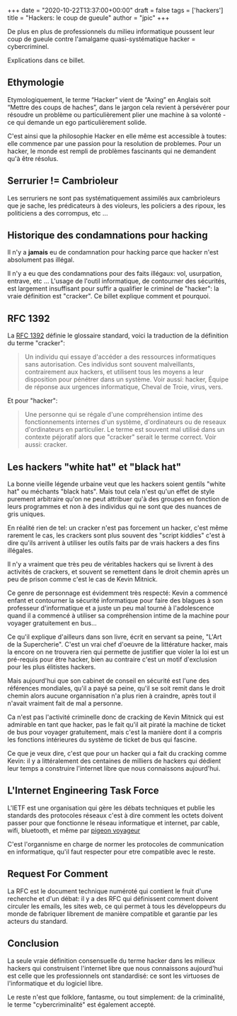 +++
date = "2020-10-22T13:37:00+00:00"
draft = false
tags = ['hackers']
title = "Hackers: le coup de gueule"
author = "jpic"
+++

De plus en plus de professionnels du milieu informatique poussent leur coup de
gueule contre l'amalgame quasi-systématique hacker = cybercriminel.

Explications dans ce billet.

<!--more-->

## Ethymologie

Etymologiquement, le terme “Hacker” vient de “Axing” en Anglais soit “Mettre
des coups de haches”, dans le jargon cela revient à persévérer pour résoudre un
problème ou particulièrement plier une machine à sa volonté - ce qui demande un
ego particulièrement solide.

C'est ainsi que la philosophie Hacker en elle même est accessible à toutes:
elle commence par une passion pour la resolution de problemes. Pour un hacker,
le monde est rempli de problèmes fascinants qui ne demandent qu'à être résolus.

## Serrurier != Cambrioleur

Les serruriers ne sont pas systématiquement assimilés aux cambrioleurs que je
sache, les prédicateurs à des violeurs, les policiers a des ripoux,
les politiciens a des corrompus, etc ...

## Historique des condamnations pour hacking

Il n'y a **jamais** eu de condamnation pour hacking parce que hacker n'est
absolument pas illégal.

Il n'y a eu que des condamnations pour des faits illégaux: vol, usurpation,
entrave, etc ... L'usage de l'outil informatique, de contourner des sécurités,
est largement insuffisant pour suffir a qualifier le criminel de "hacker": la
vraie définition est "cracker". Ce billet explique comment et pourquoi.

## RFC 1392

La [RFC 1392](https://tools.ietf.org/html/rfc1392) définie le glossaire
standard, voici la traduction de la définition du terme "cracker":

> Un individu qui essaye d'accéder a des ressources informatiques sans
> autorisation. Ces individus sont souvent malveillants, contrairement aux
> hackers, et utilisent tous les moyens a leur disposition pour pénétrer dans
> un système. Voir aussi: hacker, Équipe de réponse aux urgences informatique,
> Cheval de Troie, virus, vers.

Et pour "hacker":

> Une personne qui se régale d'une compréhension intime des fonctionnements
> internes d'un système, d'ordinateurs ou de reseaux d'ordinateurs en
> particulier. Le terme est souvent mal utilisé dans un contexte péjoratif
> alors que "cracker" serait le terme correct. Voir aussi: cracker.

## Les hackers "white hat" et "black hat"

La bonne vieille légende urbaine veut que les hackers soient gentils "white
hat" ou méchants "black hats". Mais tout cela n'est qu'un effet de style
purement arbitraire qu'on ne peut attribuer qu'à des groupes en fonction de
leurs programmes et non à des individus qui ne sont que des nuances de gris
uniques.

En réalité rien de tel: un cracker n'est pas forcement un hacker, c'est même
rarement le cas, les crackers sont plus souvent des "script kiddies" c'est à
dire qu'ils arrivent à utiliser les outils faits par de vrais hackers a des
fins illégales.

Il n'y a vraiment que très peu de véritables hackers qui se livrent à des
activités de crackers, et souvent se remettent dans le droit chemin après un
peu de prison comme c'est le cas de Kevin Mitnick.

Ce genre de personnage est évidemment très respecté: Kevin a commencé enfant et
contourner la sécurité informatique pour faire des blagues à son professeur
d'informatique et a juste un peu mal tourné à l'adolescence quand il a commencé
à utiliser sa compréhension intime de la machine pour voyager gratuitement en
bus...

Ce qu'il explique d'ailleurs dans son livre, écrit en servant sa peine, "L'Art
de la Supercherie". C'est un vrai chef d'oeuvre de la littérature hacker, mais
la encore on ne trouvera rien qui permette de justifier que violer la loi est
un pré-requis pour être hacker, bien au contraire c'est un motif d'exclusion
pour les plus élitistes hackers.

Mais aujourd'hui que son cabinet de conseil en sécurité est l'une des
références mondiales, qu'il a payé sa peine, qu'il se soit remit dans le droit
chemin alors aucune organnisation n'a plus rien à craindre, après tout il
n'avait vraiment fait de mal a personne.

Ca n'est pas l'activité criminelle donc de cracking de Kevin Mitnick qui est
admirable en tant que hacker, pas le fait qu'il ait piraté la machine de ticket
de bus pour voyager gratuitement, mais c'est la manière dont il a compris les
fonctions intérieures du système de ticket de bus qui fascine.

Ce que je veux dire, c'est que pour un hacker qui a fait du cracking comme
Kevin: il y a littéralement des centaines de milliers de hackers qui dédient
leur temps a construire l'internet libre que nous connaissons aujourd'hui.

## L'Internet Engineering Task Force

L'IETF est une organisation qui gère les débats techniques et publie les
standards des protocoles réseaux c'est à dire comment les octets doivent passer
pour que fonctionne le réseau informatique et internet, par cable, wifi,
bluetooth, et même par [pigeon
voyageur](https://fr.wikipedia.org/wiki/IP_over_Avian_Carriers)

C'est l'organnisme en charge de normer les protocoles de communication
en informatique, qu'il faut respecter pour etre compatible avec le reste.

## Request For Comment

La RFC est le document technique numéroté qui contient le fruit d'une recherche
et d'un débat: il y a des RFC qui définissent comment doivent circuler les
emails, les sites web, ce qui permet à tous les développeurs du monde de
fabriquer librement de manière compatible et garantie par les acteurs du
standard.

## Conclusion

La seule vraie définition consensuelle du terme hacker dans les milieux hackers
qui construisent l'internet libre que nous connaissons aujourd'hui est celle
que les professionnels ont standardisé: ce sont les virtuoses de l'informatique
et du logiciel libre.

Le reste n'est que folklore, fantasme, ou tout simplement: de la criminalité,
le terme "cybercriminalité" est également accepté.

